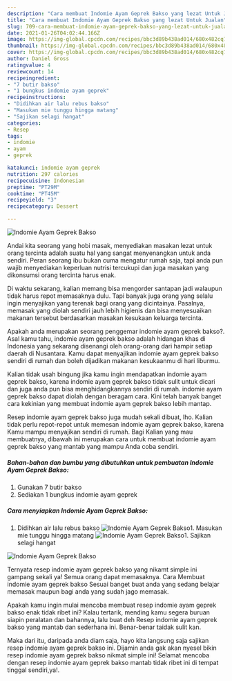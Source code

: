 ```yaml
---
description: "Cara membuat Indomie Ayam Geprek Bakso yang lezat Untuk Jualan"
title: "Cara membuat Indomie Ayam Geprek Bakso yang lezat Untuk Jualan"
slug: 709-cara-membuat-indomie-ayam-geprek-bakso-yang-lezat-untuk-jualan
date: 2021-01-26T04:02:44.166Z
image: https://img-global.cpcdn.com/recipes/bbc3d89b438ad014/680x482cq70/indomie-ayam-geprek-bakso-foto-resep-utama.jpg
thumbnail: https://img-global.cpcdn.com/recipes/bbc3d89b438ad014/680x482cq70/indomie-ayam-geprek-bakso-foto-resep-utama.jpg
cover: https://img-global.cpcdn.com/recipes/bbc3d89b438ad014/680x482cq70/indomie-ayam-geprek-bakso-foto-resep-utama.jpg
author: Daniel Gross
ratingvalue: 4
reviewcount: 14
recipeingredient:
- "7 butir bakso"
- "1 bungkus indomie ayam geprek"
recipeinstructions:
- "Didihkan air lalu rebus bakso"
- "Masukan mie tunggu hingga matang"
- "Sajikan selagi hangat"
categories:
- Resep
tags:
- indomie
- ayam
- geprek

katakunci: indomie ayam geprek 
nutrition: 297 calories
recipecuisine: Indonesian
preptime: "PT29M"
cooktime: "PT45M"
recipeyield: "3"
recipecategory: Dessert

---
```



![Indomie Ayam Geprek Bakso](https://img-global.cpcdn.com/recipes/bbc3d89b438ad014/680x482cq70/indomie-ayam-geprek-bakso-foto-resep-utama.jpg)

Andai kita seorang yang hobi masak, menyediakan masakan lezat untuk orang tercinta adalah suatu hal yang sangat menyenangkan untuk anda sendiri. Peran seorang ibu bukan cuma mengatur rumah saja, tapi anda pun wajib menyediakan keperluan nutrisi tercukupi dan juga masakan yang dikonsumsi orang tercinta harus enak.

Di waktu  sekarang, kalian memang bisa mengorder santapan jadi walaupun tidak harus repot memasaknya dulu. Tapi banyak juga orang yang selalu ingin menyajikan yang terenak bagi orang yang dicintainya. Pasalnya, memasak yang diolah sendiri jauh lebih higienis dan bisa menyesuaikan makanan tersebut berdasarkan masakan kesukaan keluarga tercinta. 



Apakah anda merupakan seorang penggemar indomie ayam geprek bakso?. Asal kamu tahu, indomie ayam geprek bakso adalah hidangan khas di Indonesia yang sekarang disenangi oleh orang-orang dari hampir setiap daerah di Nusantara. Kamu dapat menyajikan indomie ayam geprek bakso sendiri di rumah dan boleh dijadikan makanan kesukaanmu di hari liburmu.

Kalian tidak usah bingung jika kamu ingin mendapatkan indomie ayam geprek bakso, karena indomie ayam geprek bakso tidak sulit untuk dicari dan juga anda pun bisa menghidangkannya sendiri di rumah. indomie ayam geprek bakso dapat diolah dengan beragam cara. Kini telah banyak banget cara kekinian yang membuat indomie ayam geprek bakso lebih mantap.

Resep indomie ayam geprek bakso juga mudah sekali dibuat, lho. Kalian tidak perlu repot-repot untuk memesan indomie ayam geprek bakso, karena Kamu mampu menyajikan sendiri di rumah. Bagi Kalian yang mau membuatnya, dibawah ini merupakan cara untuk membuat indomie ayam geprek bakso yang mantab yang mampu Anda coba sendiri.

<!--inarticleads1-->

##### Bahan-bahan dan bumbu yang dibutuhkan untuk pembuatan Indomie Ayam Geprek Bakso:

1. Gunakan 7 butir bakso
1. Sediakan 1 bungkus indomie ayam geprek




<!--inarticleads2-->

##### Cara menyiapkan Indomie Ayam Geprek Bakso:

1. Didihkan air lalu rebus bakso
<img src="https://img-global.cpcdn.com/steps/d5cedd63d8f00c45/160x128cq70/indomie-ayam-geprek-bakso-langkah-memasak-1-foto.jpg" alt="Indomie Ayam Geprek Bakso">1. Masukan mie tunggu hingga matang
<img src="https://img-global.cpcdn.com/steps/d476c2bdeddc714a/160x128cq70/indomie-ayam-geprek-bakso-langkah-memasak-2-foto.jpg" alt="Indomie Ayam Geprek Bakso">1. Sajikan selagi hangat
<img src="https://img-global.cpcdn.com/steps/cf742c10885b8963/160x128cq70/indomie-ayam-geprek-bakso-langkah-memasak-3-foto.jpg" alt="Indomie Ayam Geprek Bakso">



Ternyata resep indomie ayam geprek bakso yang nikamt simple ini gampang sekali ya! Semua orang dapat memasaknya. Cara Membuat indomie ayam geprek bakso Sesuai banget buat anda yang sedang belajar memasak maupun bagi anda yang sudah jago memasak.

Apakah kamu ingin mulai mencoba membuat resep indomie ayam geprek bakso enak tidak ribet ini? Kalau tertarik, mending kamu segera buruan siapin peralatan dan bahannya, lalu buat deh Resep indomie ayam geprek bakso yang mantab dan sederhana ini. Benar-benar taidak sulit kan. 

Maka dari itu, daripada anda diam saja, hayo kita langsung saja sajikan resep indomie ayam geprek bakso ini. Dijamin anda gak akan nyesel bikin resep indomie ayam geprek bakso nikmat simple ini! Selamat mencoba dengan resep indomie ayam geprek bakso mantab tidak ribet ini di tempat tinggal sendiri,ya!.

